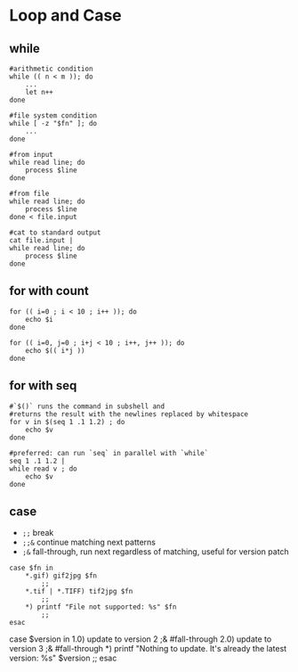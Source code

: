 # Loop and Case

## while
```
#arithmetic condition
while (( n < m )); do
    ...
    let n++
done

#file system condition
while [ -z "$fn" ]; do
    ...
done

#from input
while read line; do
    process $line
done

#from file
while read line; do
    process $line
done < file.input

#cat to standard output
cat file.input |
while read line; do
    process $line
done
```

## for with count
```
for (( i=0 ; i < 10 ; i++ )); do
    echo $i
done

for (( i=0, j=0 ; i+j < 10 ; i++, j++ )); do
    echo $(( i*j ))
done
```

## for with seq
```
#`$()` runs the command in subshell and
#returns the result with the newlines replaced by whitespace
for v in $(seq 1 .1 1.2) ; do
    echo $v
done

#preferred: can run `seq` in parallel with `while`
seq 1 .1 1.2 |
while read v ; do
    echo $v
done
```

## case
- `;;`  break
- `;;&` continue matching next patterns
- `;&`  fall-through, run next regardless of matching, useful for version patch
```
case $fn in
    *.gif) gif2jpg $fn
        ;;
    *.tif | *.TIFF) tif2jpg $fn
        ;;
    *) printf "File not supported: %s" $fn
        ;;
esac
```

case $version in
    1.0) update to version 2
        ;&  #fall-through
    2.0) update to version 3
        ;&  #fall-through
    *) printf "Nothing to update. It's already the latest version: %s" $version
        ;;
esac
